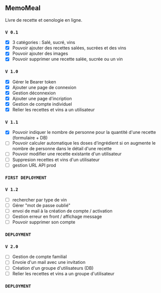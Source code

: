 ## MemoMeal

Livre de recette et oenologie en ligne.

### `V 0.1`

- [x] 3 catégories : Salé, sucré, vins
- [x] Pouvoir ajouter des recettes salées, sucrées et des vins
- [x] Pouvoir ajouter des images
- [x] Pouvoir supprimer une recette salée, sucrée ou un vin

### `V 1.0`

- [x] Gérer le Bearer token
- [x] Ajouter une page de connexion
- [x] Gestion déconnexion
- [x] Ajouter une page d'incription
- [x] Gestion de compte individuel
- [x] Relier les recettes et vins a un utilisateur

### `V 1.1`

- [x] Pouvoir indiquer le nombre de personne pour la quantité d'une recette (formulaire + DB)
- [ ] Pouvoir calculer automatique les doses d'ingrédient si on augmente le nombre de personne dans le détail d'une recette
- [ ] Pouvoir modifier une recette existante d'un utilisateur
- [ ] Suppresion recettes et vins d'un utilisateur
- [ ] gestion URL API prod

### `FIRST DEPLOYMENT`

### `V 1.2`

- [ ] rechercher par type de vin
- [ ] Gérer "mot de passe oublié"
- [ ] envoi de mail à la création de compte / activation
- [ ] Gestion erreur en front / affichage message
- [ ] Pouvoir supprimer son compte

### `DEPLOYMENT`

### `V 2.0`

- [ ] Gestion de compte familial
- [ ] Envoie d'un mail avec une invitation
- [ ] Création d'un groupe d'utilisateurs (DB)
- [ ] Relier les recettes et vins a un groupe d'utilisateur

### `DEPLOYMENT`
